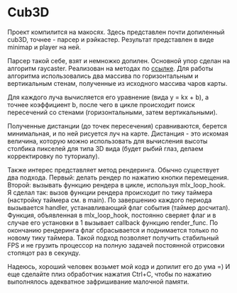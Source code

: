 # Cub3D

Проект компилится на макосях.
Здесь представлен почти допиленный cub3D, точнее - парсер и рэйкастер. Результат представлен в виде minimap и player на ней.

Парсер такой себе, взят и немножко допилен. Основной упор сделан на алгоритм raycaster. Реализован на методах по [ссылке](https://permadi.com/1996/05/ray-casting-tutorial-1/#INTRODUCTION).
Для работы алгоритма использовались два массива по горизонтальным и вертикальным стенам, полученные из исходного массива чаров карты.

Для каждого луча вычисляется его уравнение (вида y = kx + b), а точнее коэффициент b, после чего в цикле происходит поиск пересечений со стенами (горизонтальными, затем вертикальными).

Полученные дистанции (до точек пересечения) сравниваются, берется минимальная, и по ней рисуется луч на карте. Дистанция - это искомая величина, которую можно использовать для вычисления высоты столбика пикселей для типа 3D вида (будет рыбий глаз, делаем корректировку по туториалу).

Также интерес представляет метод рендеринга. Обычно существует два подхода. Первый: делать рендер по нажатию кнопки перемещения. Второй: вызывать функцию рендера в цикле, используя mlx_loop_hook. Я сделал так: вызов функции рендера происходит по тику таймера (настройку таймера см. в main). По завершению каждого периода вызывается handler, устанавливающий флаг события (таймер досчитал). Функция, объявленная в mlx_loop_hook, постоянно сверяет флаг и в случае его установки в 1 вызывает callback функцию render_func. По окончанию рендеринга флаг сбрасывается и поднимается только по новому тику таймера. Такой подход позволяет получить стабильный FPS и не грузить процессор на полную задачей постоянной отрисовки стопяцот раз в секунду.

Надеюсь, хороший человек возьмет мой кодэ и допилит его до ума =)
И еще сделайте плиз обработчик нажатия Ctrl+C, чтобы по нажатию выполнялось адекватное зафришивание малочной памяти.
